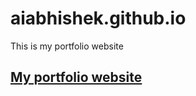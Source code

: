 # aiabhishek.github.io
This is my portfolio website
## [My portfolio website](https://www.google.com)
